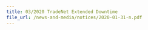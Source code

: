 ```yaml
---
title: 03/2020 TradeNet Extended Downtime  
file_url: /news-and-media/notices/2020-01-31-n.pdf
---
```

